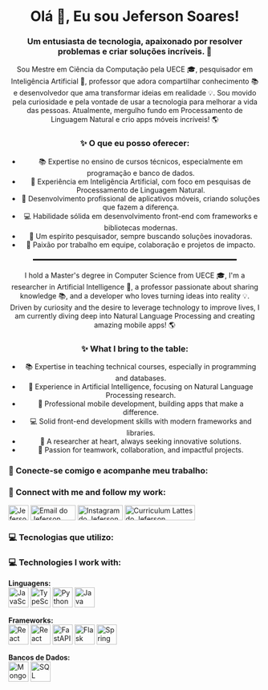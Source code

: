 <h1 align="center">Olá 👋, Eu sou Jeferson Soares!</h1>
<h3 align="center">
  Um entusiasta de tecnologia, apaixonado por resolver problemas e criar
  soluções incríveis. 🚀
</h3>
<p align="center">
  Sou Mestre em Ciência da Computação pela UECE 🎓, pesquisador em Inteligência
  Artificial 🧠, professor que adora compartilhar conhecimento 📚 e
  desenvolvedor que ama transformar ideias em realidade 💡. Sou movido pela
  curiosidade e pela vontade de usar a tecnologia para melhorar a vida das
  pessoas. Atualmente, mergulho fundo em Processamento de Linguagem Natural e
  crio apps móveis incríveis! 🌎
</p>

<h3 align="center">✨ O que eu posso oferecer:</h3>
<ul align="center">
  <li>
    📚 Expertise no ensino de cursos técnicos, especialmente em programação e
    banco de dados.
  </li>
  <li>
    🤖 Experiência em Inteligência Artificial, com foco em pesquisas de
    Processamento de Linguagem Natural.
  </li>
  <li>
    📱 Desenvolvimento profissional de aplicativos móveis, criando soluções que
    fazem a diferença.
  </li>
  <li>
    💻 Habilidade sólida em desenvolvimento front-end com frameworks e
    bibliotecas modernas.
  </li>
  <li>🔬 Um espírito pesquisador, sempre buscando soluções inovadoras.</li>
  <li>🌟 Paixão por trabalho em equipe, colaboração e projetos de impacto.</li>
</ul>

<hr style="border: 1px solid black; width: 80%; margin: 20px auto" />

<p align="center">
  I hold a Master's degree in Computer Science from UECE 🎓, I'm a researcher in
  Artificial Intelligence 🧠, a professor passionate about sharing knowledge 📚,
  and a developer who loves turning ideas into reality 💡. Driven by curiosity
  and the desire to leverage technology to improve lives, I am currently diving
  deep into Natural Language Processing and creating amazing mobile apps! 🌎
</p>
<h3 align="center">✨ What I bring to the table:</h3>
<ul align="center">
  <li>
    📚 Expertise in teaching technical courses, especially in programming and
    databases.
  </li>
  <li>
    🤖 Experience in Artificial Intelligence, focusing on Natural Language
    Processing research.
  </li>
  <li>
    📱 Professional mobile development, building apps that make a difference.
  </li>
  <li>
    💻 Solid front-end development skills with modern frameworks and libraries.
  </li>
  <li>🔬 A researcher at heart, always seeking innovative solutions.</li>
  <li>🌟 Passion for teamwork, collaboration, and impactful projects.</li>
</ul>

<h3 align="left">🔗 Conecte-se comigo e acompanhe meu trabalho:</h3>
<h3 align="left">🔗 Connect with me and follow my work:</h3>
<p align="left">
  <a href="https://www.linkedin.com/in/jefersonnsoares/" target="blank"
    ><img
      align="center"
      src="https://raw.githubusercontent.com/rahuldkjain/github-profile-readme-generator/master/src/images/icons/Social/linked-in-alt.svg"
      alt="Jeferson Soares no LinkedIn"
      height="30"
      width="40"
  /></a>
  <a href="mailto:jeferson.nascimento.soares@gmail.com" target="blank"
    ><img
      align="center"
      src="https://img.shields.io/badge/Gmail-D14836?style=for-the-badge&logo=gmail&logoColor=white"
      alt="Email do Jeferson"
      height="30"
      width="90"
  /></a>
  <a href="https://www.instagram.com/jeferson__soares/" target="blank"
    ><img
      align="center"
      src="https://img.shields.io/badge/Instagram-E4405F?style=for-the-badge&logo=instagram&logoColor=white"
      alt="Instagram do Jeferson"
      height="30"
      width="90"
  /></a>
  <a href="https://lattes.cnpq.br/1707673247934051" target="blank"
    ><img
      align="center"
      src="https://img.shields.io/badge/Curriculum_Lattes-4285F4?style=for-the-badge&logo=google-scholar&logoColor=white"
      alt="Curriculum Lattes do Jeferson"
      height="30"
      width="140"
  /></a>
</p>

<h3 align="left">💻 Tecnologias que utilizo:</h3>
<h3 align="left">💻 Technologies I work with:</h3>
<p align="left"></p>
<p align="left">
  <strong>Linguagens:</strong> <br />
  <img
    src="https://cdn.jsdelivr.net/gh/devicons/devicon/icons/javascript/javascript-original.svg"
    alt="JavaScript"
    width="40"
    height="40"
  />
  <img
    src="https://cdn.jsdelivr.net/gh/devicons/devicon/icons/typescript/typescript-original.svg"
    alt="TypeScript"
    width="40"
    height="40"
  />
  <img
    src="https://cdn.jsdelivr.net/gh/devicons/devicon/icons/python/python-original.svg"
    alt="Python"
    width="40"
    height="40"
  />
  <img
    src="https://cdn.jsdelivr.net/gh/devicons/devicon/icons/java/java-original.svg"
    alt="Java"
    width="40"
    height="40"
  />
</p>
<p align="left">
  <strong>Frameworks:</strong> <br />
  <img
    src="https://cdn.jsdelivr.net/gh/devicons/devicon/icons/react/react-original.svg"
    alt="React"
    width="40"
    height="40"
  />
  <img
    src="https://cdn.jsdelivr.net/gh/devicons/devicon/icons/react/react-original.svg"
    alt="React Native"
    width="40"
    height="40"
  />
  <img
    src="https://cdn.jsdelivr.net/gh/devicons/devicon/icons/fastapi/fastapi-original.svg"
    alt="FastAPI"
    width="40"
    height="40"
  />
  <img
    src="https://cdn.jsdelivr.net/gh/devicons/devicon/icons/flask/flask-original.svg"
    alt="Flask"
    width="40"
    height="40"
  />
  <img
    src="https://cdn.jsdelivr.net/gh/devicons/devicon/icons/spring/spring-original.svg"
    alt="Spring Boot"
    width="40"
    height="40"
  />
</p>
<p align="left">
  <strong>Bancos de Dados:</strong> <br />
  <img
    src="https://cdn.jsdelivr.net/gh/devicons/devicon/icons/mongodb/mongodb-original.svg"
    alt="MongoDB"
    width="40"
    height="40"
  />
  <img
    src="https://cdn.jsdelivr.net/gh/devicons/devicon/icons/mysql/mysql-original.svg"
    alt="SQL"
    width="40"
    height="40"
  />
</p>
